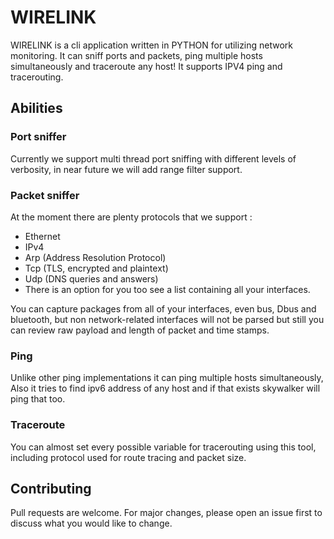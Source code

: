 # WIRELINK

WIRELINK is a cli application written in PYTHON for utilizing network monitoring. It can sniff ports and packets, ping multiple hosts simultaneously and traceroute any host! It supports IPV4 ping and tracerouting.

## Abilities

### Port sniffer

Currently we support multi thread port sniffing with different levels of verbosity, in near future we will add range filter support.

### Packet sniffer

At the moment there are plenty protocols that we support :

* Ethernet
* IPv4
* Arp (Address Resolution Protocol)
* Tcp (TLS, encrypted and plaintext)
* Udp (DNS queries and answers)
* There is an option for you too see a list containing all your interfaces.

You can capture packages from all of your interfaces, even bus, Dbus and bluetooth, but non network-related interfaces will not be parsed but still you can review raw payload and length of packet and time stamps.

### Ping

Unlike other ping implementations it can ping multiple hosts simultaneously, Also it tries to find ipv6 address of any host and if that exists skywalker will ping that too.

### Traceroute

You can almost set every possible variable for tracerouting using this tool, including protocol used for route tracing and packet size.

## Contributing
Pull requests are welcome. For major changes, please open an issue first to discuss what you would like to change.
